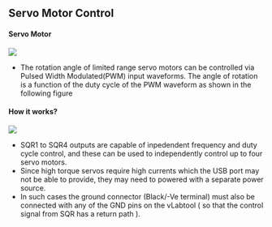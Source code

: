Servo Motor Control
---

#### Servo Motor

![](https://github.com/fossasia/pslab-experiments/blob/master/images/screenshots/sg-90.png)

* The rotation angle of limited range servo motors can be controlled via Pulsed Width Modulated(PWM) input waveforms.  The angle of rotation is a function of the duty cycle of the PWM waveform as shown in the following figure

#### How it works?

![](https://github.com/fossasia/pslab-experiments/blob/master/images/screenshots/servo_timing.png)

* SQR1 to SQR4 outputs are capable of inpedendent frequency and duty cycle control, and these can be used to independently control up to four servo motors.
* Since high torque servos require high currents which the USB port may not be able to provide, they may need to powered with a separate power source.
* In such cases the ground connector (Black/-Ve terminal) must also be connected with any of the GND pins on the vLabtool ( so that the control signal from SQR has a return path ).


